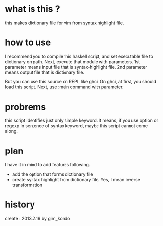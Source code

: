 # what is this ?

this makes dictionary file for vim from syntax highlight file.

# how to use

I recommend you to compile this haskell script, and set executable file
to dictionary on path.
Next, execute that module with parameters.
1st parameter means input file that is syntax-highlight file.
2nd parameter means output file that is dictionary file.

But you can use this source on REPL like ghci.
On ghci, at first, you should load this script.
Next, use :main command with parameter.

# probrems

this script identifies just only simple keyword.
It means, if you use option or regexp in sentence of syntax keyword,
maybe this script cannot come along.

# plan

I have it in mind to add features following.

- add the option that forms dictionary file
- create syntax highlight from dictionary file. Yes, I mean inverse transformation

# history

create : 2013.2.19 by gim_kondo
